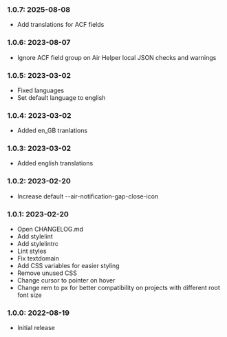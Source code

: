### 1.0.7: 2025-08-08

* Add translations for ACF fields

### 1.0.6: 2023-08-07

* Ignore ACF field group on Air Helper local JSON checks and warnings

### 1.0.5: 2023-03-02

* Fixed languages
* Set default language to english

### 1.0.4: 2023-03-02

* Added en_GB tranlations

### 1.0.3: 2023-03-02

* Added english translations

### 1.0.2: 2023-02-20

* Increase default --air-notification-gap-close-icon

### 1.0.1: 2023-02-20

* Open CHANGELOG.md
* Add stylelint
* Add stylelintrc
* Lint styles
* Fix textdomain
* Add CSS variables for easier styling
* Remove unused CSS
* Change cursor to pointer on hover
* Change rem to px for better compatibility on projects with different root font size

### 1.0.0: 2022-08-19

* Initial release
